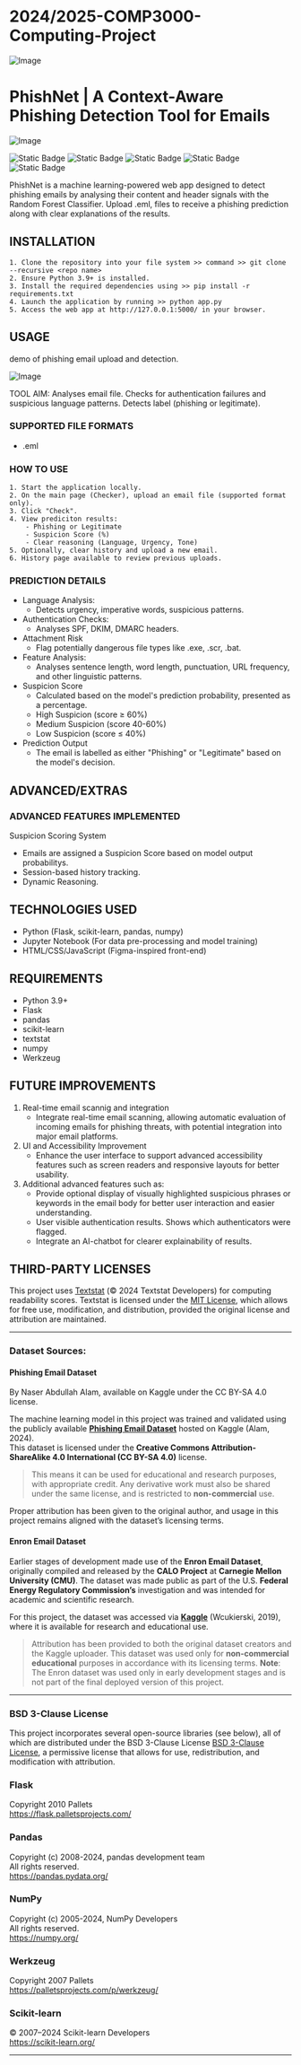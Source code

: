# 2024/2025-COMP3000-Computing-Project 


![Image](https://github.com/user-attachments/assets/1a51d949-5497-40c3-b02c-7eefb69df3e0)


# PhishNet | A Context-Aware Phishing Detection Tool for Emails 
![Image](https://github.com/user-attachments/assets/3491a07c-1431-4e2f-bc56-f85cc84918c3)

![Static Badge](https://img.shields.io/badge/python-python?style=for-the-badge&logo=python&logoColor=22ffc4&label=Made%20With&labelColor=585873&color=22ffc4)
![Static Badge](https://img.shields.io/badge/Jupyter%20Notebook%20-%20Jupyter%20Notebook?style=for-the-badge&logo=jupyter&label=MADE%20WITH&labelColor=585873&color=0900FF)
![Static Badge](https://img.shields.io/badge/JavaScript%20-%20JavaScript?style=for-the-badge&logo=javascript&label=MADE%20WITH&labelColor=585873&color=F5E101)
![Static Badge](https://img.shields.io/badge/HTML%20-%20HTML?style=for-the-badge&logo=html5&label=MADE%20WITH&labelColor=585873&color=E0F0FF)
![Static Badge](https://img.shields.io/badge/CSS%20-%20CSS?style=for-the-badge&logo=css&label=MADE%20WITH&labelColor=585873&color=E4917E)

PhishNet is a machine learning-powered web app designed to detect phishing emails by analysing their content and header signals with the Random Forest Classifier. Upload .eml, files to receive a phishing prediction along with clear explanations of the results.



## INSTALLATION
	1. Clone the repository into your file system >> command >> git clone --recursive <repo name>
	2. Ensure Python 3.9+ is installed.
	3. Install the required dependencies using >> pip install -r requirements.txt
	4. Launch the application by running >> python app.py
    5. Access the web app at http://127.0.0.1:5000/ in your browser.



## USAGE 

demo of phishing email upload and detection.

![Image](https://github.com/user-attachments/assets/ba3bc4a2-f020-4f76-bad6-a2fcf2a3a80f)

TOOL AIM: Analyses email file. Checks for authentication failures and suspicious language patterns. Detects label (phishing or legitimate).

### SUPPORTED FILE FORMATS
* .eml

### HOW TO USE

	1. Start the application locally.
	2. On the main page (Checker), upload an email file (supported format only).
	3. Click "Check".
	4. View prediciton results:
   		- Phishing or Legitimate
   		- Suspicion Score (%)
   		- Clear reasoning (Language, Urgency, Tone)
	5. Optionally, clear history and upload a new email.
	6. History page available to review previous uploads.



### PREDICTION DETAILS

* Language Analysis:
  - Detects urgency, imperative words, suspicious patterns.
* Authentication Checks:
  - Analyses SPF, DKIM, DMARC headers.
* Attachment Risk
  - Flag potentially dangerous file types like .exe, .scr, .bat.
* Feature Analysis:
  - Analyses sentence length, word length, punctuation, URL frequency, and other linguistic patterns.
* Suspicion Score
  -  Calculated based on the model's prediction probability, presented as a percentage.
  -  High Suspicion (score ≥ 60%)
  -  Medium Suspicion (score 40-60%)
  -  Low Suspicion (score ≤ 40%)
* Prediction Output
  - The email is labelled as either "Phishing" or "Legitimate" based on the model's decision.



## ADVANCED/EXTRAS
### ADVANCED FEATURES IMPLEMENTED

Suspicion Scoring System
* Emails are assigned a Suspicion Score based on model output probabilitys.
* Session-based history tracking.
* Dynamic Reasoning.

## TECHNOLOGIES USED
* Python (Flask, scikit-learn, pandas, numpy)
* Jupyter Notebook (For data pre-processing and model training)
* HTML/CSS/JavaScript (Figma-inspired front-end)

## REQUIREMENTS 
* Python 3.9+
* Flask
* pandas
* scikit-learn
* textstat
* numpy
* Werkzeug



## FUTURE IMPROVEMENTS

1. Real-time email scannig and integration
   - Integrate real-time email scanning, allowing automatic evaluation of incoming emails for phishing threats, with potential integration into major email platforms.
2. UI and Accessibility Improvement
   - Enhance the user interface to support advanced accessibility features such as screen readers and responsive layouts for better usability.
3. Additional advanced features such as:
   - Provide optional display of visually highlighted suspicious phrases or keywords in the email body for better user interaction and easier understanding.
   - User visible authentication results. Shows which authenticators were flagged.
   - Integrate an AI-chatbot for clearer explainability of results.



## THIRD-PARTY LICENSES

This project uses [Textstat](https://pypi.org/project/textstat/) (© 2024 Textstat Developers) for computing readability scores.
Textstat is licensed under the [MIT License](https://opensource.org/licenses/MIT), which allows for free use, modification, and distribution, provided the original license and attribution are maintained.


----------------------------------------------------------------------------------------------------------------------------------------------------------------------------------------------------------------


### Dataset Sources:


#### Phishing Email Dataset
By Naser Abdullah Alam, available on Kaggle under the CC BY-SA 4.0 license.  

The machine learning model in this project was trained and validated using the publicly available [**Phishing Email Dataset**](https://www.kaggle.com/datasets/naserabdullahalam/phishing-email-dataset) hosted on Kaggle (Alam, 2024).  
This dataset is licensed under the **Creative Commons Attribution-ShareAlike 4.0 International (CC BY-SA 4.0)** license.
> This means it can be used for educational and research purposes, with appropriate credit. Any derivative work must also be shared under the same license, and is restricted to **non-commercial** use.

Proper attribution has been given to the original author, and usage in this project remains aligned with the dataset’s licensing terms.


#### Enron Email Dataset
Earlier stages of development made use of the **Enron Email Dataset**, originally compiled and released by the **CALO Project** at **Carnegie Mellon University (CMU)**. The dataset was made public as part of the U.S. **Federal Energy Regulatory Commission’s** investigation and was intended for academic and scientific research.

For this project, the dataset was accessed via [**Kaggle**](https://www.kaggle.com/datasets/wcukierski/enron-email-dataset) (Wcukierski, 2019), where it is available for research and educational use.

> Attribution has been provided to both the original dataset creators and the Kaggle uploader. This dataset was used only for **non-commercial educational** purposes in accordance with its licensing terms.
**Note**: The Enron dataset was used only in early development stages and is not part of the final deployed version of this project.


----------------------------------------------------------------------------------------------------------------------------------------------------------------------------------------------------------------


### BSD 3-Clause License
This project incorporates several open-source libraries (see below), all of which are distributed under the BSD 3-Clause License [BSD 3-Clause License](https://opensource.org/licenses/BSD-3-Clause), a permissive license that allows for use, redistribution, and modification with attribution.


### Flask
Copyright 2010 Pallets  
https://flask.palletsprojects.com/

### Pandas
Copyright (c) 2008-2024, pandas development team  
All rights reserved.  
https://pandas.pydata.org/

### NumPy
Copyright (c) 2005-2024, NumPy Developers  
All rights reserved.  
https://numpy.org/

### Werkzeug
Copyright 2007 Pallets  
https://palletsprojects.com/p/werkzeug/

### Scikit-learn
© 2007–2024 Scikit-learn Developers  
https://scikit-learn.org/  



----------------------------------------------------------------------------------------------------------------------------------------------------------------------------------------------------------------


